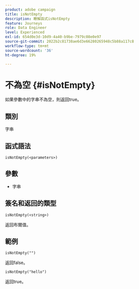 ```yaml
---
product: adobe campaign
title: isNotEmpty
description: 瞭解函式isNotEmpty
feature: Journeys
role: Data Engineer
level: Experienced
exl-id: 654d0e3d-10d9-4a40-b9be-7979c08e0e97
source-git-commit: 2022b2c81738ae6d3e66280265948c5b88a117c8
workflow-type: tm+mt
source-wordcount: '36'
ht-degree: 19%

---
```


# 不為空 {#isNotEmpty}

如果參數中的字串不為空，則返回true。

## 類別

字串

## 函式語法

`isNotEmpty(<parameters>)`

## 參數

* 字串

## 簽名和返回的類型

`isNotEmpty(<string>)`

返回布爾值。

## 範例

`isNotEmpty("")`

返回false。

`isNotEmpty("hello")`

返回true。
